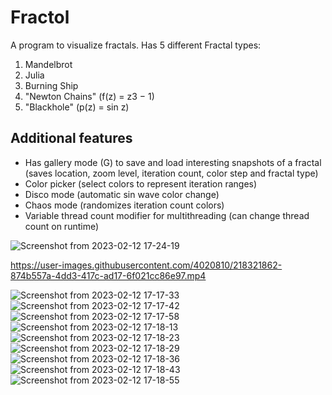 # Fractol
A program to visualize fractals. Has 5 different Fractal types:
  1. Mandelbrot
  2. Julia
  3. Burning Ship
  4. "Newton Chains" (f(z) = z3 − 1)
  5. "Blackhole" (p(z) = sin z)
  
## Additional features
  - Has gallery mode (G) to save and load interesting snapshots of a fractal (saves location, zoom level, iteration count, color step and fractal type)
  - Color picker (select colors to represent iteration ranges)
  - Disco mode (automatic sin wave color change)
  - Chaos mode (randomizes iteration count colors)
  - Variable thread count modifier for multithreading (can change thread count on runtime)

![Screenshot from 2023-02-12 17-24-19](https://user-images.githubusercontent.com/4020810/218320232-b02a62ef-153e-47fe-abdd-b738547b1090.png)

https://user-images.githubusercontent.com/4020810/218321862-874b557a-4dd3-417c-ad17-6f021cc86e97.mp4

![Screenshot from 2023-02-12 17-17-33](https://user-images.githubusercontent.com/4020810/218319892-3f5face4-82f6-4f06-a770-7440a8cfeebd.png)
![Screenshot from 2023-02-12 17-17-42](https://user-images.githubusercontent.com/4020810/218319895-98ece308-bf02-4226-952f-823b310d9029.png)
![Screenshot from 2023-02-12 17-17-58](https://user-images.githubusercontent.com/4020810/218319897-39356c6f-5c45-4b6f-8244-8f9055b43123.png)
![Screenshot from 2023-02-12 17-18-13](https://user-images.githubusercontent.com/4020810/218319898-7525eb4e-9218-4f56-87a3-14b86b28732d.png)
![Screenshot from 2023-02-12 17-18-23](https://user-images.githubusercontent.com/4020810/218319899-a88883a7-88f7-41ce-ab75-878fea2bfcd2.png)
![Screenshot from 2023-02-12 17-18-29](https://user-images.githubusercontent.com/4020810/218319900-a1ffa2ef-d00a-46e5-ba04-f9507f810c77.png)
![Screenshot from 2023-02-12 17-18-36](https://user-images.githubusercontent.com/4020810/218319902-9dc308cd-8bbe-4155-955c-2e0ea90e6ebe.png)
![Screenshot from 2023-02-12 17-18-43](https://user-images.githubusercontent.com/4020810/218319904-1312794d-f36a-428b-a4b7-f84ab8b1bd4e.png)
![Screenshot from 2023-02-12 17-18-55](https://user-images.githubusercontent.com/4020810/218319905-f6edf245-da47-4049-94fa-4d24cfe30bae.png)

